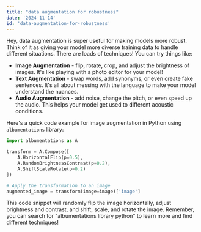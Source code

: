 ```yaml
---
title: "data augmentation for robustness"
date: '2024-11-14'
id: 'data-augmentation-for-robustness'
---
```


Hey, data augmentation is super useful for making models more robust.  Think of it as giving your model more diverse training data to handle different situations.  There are loads of techniques! You can try things like:

* **Image Augmentation** -  flip, rotate, crop, and adjust the brightness of images.  It's like playing with a photo editor for your model! 
* **Text Augmentation** - swap words, add synonyms, or even create fake sentences.  It's all about messing with the language to make your model understand the nuances.
* **Audio Augmentation** - add noise, change the pitch, or even speed up the audio.  This helps your model get used to different acoustic conditions. 

Here's a quick code example for image augmentation in Python using `albumentations` library:

```python
import albumentations as A

transform = A.Compose([
    A.HorizontalFlip(p=0.5), 
    A.RandomBrightnessContrast(p=0.2),
    A.ShiftScaleRotate(p=0.2)
])

# Apply the transformation to an image
augmented_image = transform(image=image)['image'] 
```

This code snippet will randomly flip the image horizontally, adjust brightness and contrast, and shift, scale, and rotate the image.   Remember, you can search for "albumentations library python" to learn more and find different techniques!
